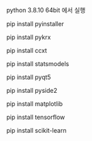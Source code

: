 python 3.8.10 64bit 에서 실행

pip install pyinstaller

pip install pykrx

pip install ccxt

pip install statsmodels

pip install pyqt5

pip install pyside2

pip install matplotlib

pip install tensorflow

pip install scikit-learn


